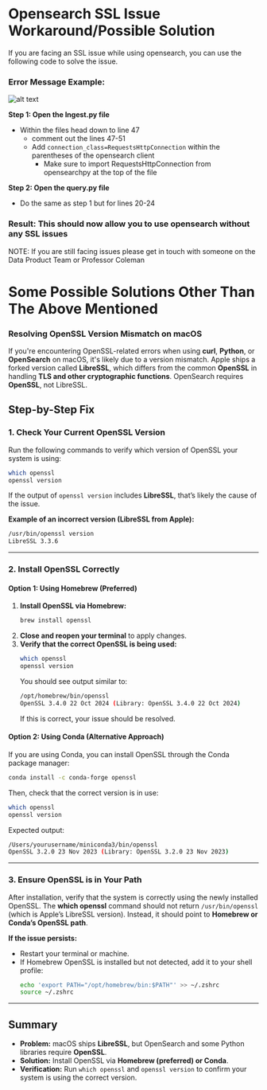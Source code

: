 # Opensearch SSL Issue Workaround/Possible Solution

If you are facing an SSL issue while using opensearch, you can use the following code to solve the issue.

### **Error Message Example:**
![alt text](<Curl_error (1).jpg>)

**Step 1: Open the Ingest.py file**
- Within the files head down to line 47
    - comment out the lines 47-51
    - Add `connection_class=RequestsHttpConnection` within the parentheses of the opensearch client
        - Make sure to import RequestsHttpConnection from opensearchpy at the top of the file

**Step 2: Open the query.py file**
- Do the same as step 1 but for lines 20-24


### Result: This should now allow you to use opensearch without any SSL issues

NOTE: If you are still facing issues please get in touch with someone on the Data Product Team or Professor Coleman


# Some Possible Solutions Other Than The Above Mentioned

### **Resolving OpenSSL Version Mismatch on macOS**

If you're encountering OpenSSL-related errors when using **curl**, **Python**, or **OpenSearch** on macOS, it's likely due to a version mismatch. Apple ships a forked version called **LibreSSL**, which differs from the common **OpenSSL** in handling **TLS and other cryptographic functions**. OpenSearch requires **OpenSSL**, not LibreSSL.

## **Step-by-Step Fix**

### **1. Check Your Current OpenSSL Version**
Run the following commands to verify which version of OpenSSL your system is using:

```sh
which openssl
openssl version
```

If the output of `openssl version` includes **LibreSSL**, that’s likely the cause of the issue.

**Example of an incorrect version (LibreSSL from Apple):**
```sh
/usr/bin/openssl version  
LibreSSL 3.3.6  
```

---

### **2. Install OpenSSL Correctly**

#### **Option 1: Using Homebrew (Preferred)**
1. **Install OpenSSL via Homebrew:**
   ```sh
   brew install openssl
   ```
2. **Close and reopen your terminal** to apply changes.
3. **Verify that the correct OpenSSL is being used:**
   ```sh
   which openssl
   openssl version
   ```
   You should see output similar to:
   ```sh
   /opt/homebrew/bin/openssl  
   OpenSSL 3.4.0 22 Oct 2024 (Library: OpenSSL 3.4.0 22 Oct 2024)  
   ```
   If this is correct, your issue should be resolved.

#### **Option 2: Using Conda (Alternative Approach)**
If you are using Conda, you can install OpenSSL through the Conda package manager:
```sh
conda install -c conda-forge openssl
```
Then, check that the correct version is in use:
```sh
which openssl
openssl version
```
Expected output:
```sh
/Users/yourusername/miniconda3/bin/openssl  
OpenSSL 3.2.0 23 Nov 2023 (Library: OpenSSL 3.2.0 23 Nov 2023)  
```

---

### **3. Ensure OpenSSL is in Your Path**
After installation, verify that the system is correctly using the newly installed OpenSSL. The **which openssl** command should not return `/usr/bin/openssl` (which is Apple’s LibreSSL version). Instead, it should point to **Homebrew or Conda’s OpenSSL path**.

**If the issue persists:**
- Restart your terminal or machine.
- If Homebrew OpenSSL is installed but not detected, add it to your shell profile:
  ```sh
  echo 'export PATH="/opt/homebrew/bin:$PATH"' >> ~/.zshrc
  source ~/.zshrc
  ```

---

## **Summary**
- **Problem:** macOS ships **LibreSSL**, but OpenSearch and some Python libraries require **OpenSSL**.
- **Solution:** Install OpenSSL via **Homebrew (preferred) or Conda**.
- **Verification:** Run `which openssl` and `openssl version` to confirm your system is using the correct version.

